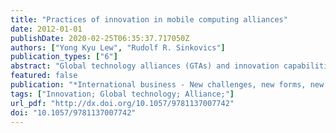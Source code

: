 ```yaml
---
title: "Practices of innovation in mobile computing alliances"
date: 2012-01-01
publishDate: 2020-02-25T06:35:37.717050Z
authors: ["Yong Kyu Lew", "Rudolf R. Sinkovics"]
publication_types: ["6"]
abstract: "Global technology alliances (GTAs) and innovation capabilities are the two main themes in this chapter. Drawing on innovation concepts and the resource-based view, this chapter explains how firms gain access to complementary resources, dispersed in the international realm, and incorporate these within their organizations through GTAs"
featured: false
publication: "*International business - New challenges, new forms, new perspectives*"
tags: ["Innovation; Global technology; Alliance;"]
url_pdf: "http://dx.doi.org/10.1057/9781137007742"
doi: "10.1057/9781137007742"
---
```


